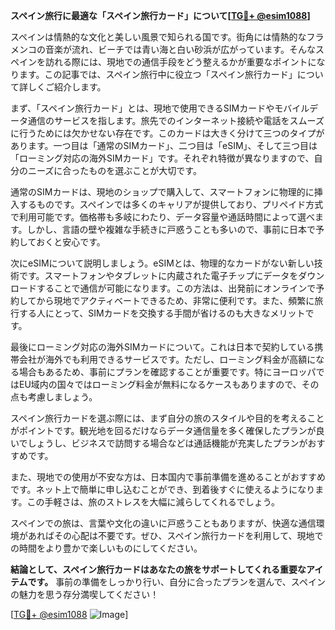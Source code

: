 **スペイン旅行に最適な「スペイン旅行カード」について[[TG💪+ @esim1088](https://t.me/s/esim1088)]**

スペインは情熱的な文化と美しい風景で知られる国です。街角には情熱的なフラメンコの音楽が流れ、ビーチでは青い海と白い砂浜が広がっています。そんなスペインを訪れる際には、現地での通信手段をどう整えるかが重要なポイントになります。この記事では、スペイン旅行中に役立つ「スペイン旅行カード」について詳しくご紹介します。

まず、「スペイン旅行カード」とは、現地で使用できるSIMカードやモバイルデータ通信のサービスを指します。旅先でのインターネット接続や電話をスムーズに行うためには欠かせない存在です。このカードは大きく分けて三つのタイプがあります。一つ目は「通常のSIMカード」、二つ目は「eSIM」、そして三つ目は「ローミング対応の海外SIMカード」です。それぞれ特徴が異なりますので、自分のニーズに合ったものを選ぶことが大切です。

通常のSIMカードは、現地のショップで購入して、スマートフォンに物理的に挿入するものです。スペインでは多くのキャリアが提供しており、プリペイド方式で利用可能です。価格帯も多岐にわたり、データ容量や通話時間によって選べます。しかし、言語の壁や複雑な手続きに戸惑うことも多いので、事前に日本で予約しておくと安心です。

次にeSIMについて説明しましょう。eSIMとは、物理的なカードがない新しい技術です。スマートフォンやタブレットに内蔵された電子チップにデータをダウンロードすることで通信が可能になります。この方法は、出発前にオンラインで予約してから現地でアクティベートできるため、非常に便利です。また、頻繁に旅行する人にとって、SIMカードを交換する手間が省けるのも大きなメリットです。

最後にローミング対応の海外SIMカードについて。これは日本で契約している携帯会社が海外でも利用できるサービスです。ただし、ローミング料金が高額になる場合もあるため、事前にプランを確認することが重要です。特にヨーロッパではEU域内の国々ではローミング料金が無料になるケースもありますので、その点も考慮しましょう。

スペイン旅行カードを選ぶ際には、まず自分の旅のスタイルや目的を考えることがポイントです。観光地を回るだけならデータ通信量を多く確保したプランが良いでしょうし、ビジネスで訪問する場合などは通話機能が充実したプランがおすすめです。

また、現地での使用が不安な方は、日本国内で事前準備を進めることがおすすめです。ネット上で簡単に申し込むことができ、到着後すぐに使えるようになります。この手軽さは、旅のストレスを大幅に減らしてくれるでしょう。

スペインでの旅は、言葉や文化の違いに戸惑うこともありますが、快適な通信環境があればその心配は不要です。ぜひ、スペイン旅行カードを利用して、現地での時間をより豊かで楽しいものにしてください。

**結論として、スペイン旅行カードはあなたの旅をサポートしてくれる重要なアイテムです。** 事前の準備をしっかり行い、自分に合ったプランを選んで、スペインの魅力を思う存分満喫してください！

[[TG💪+ @esim1088](https://t.me/s/esim1088) ![Image](https://i.postimg.cc/Y0z9fWf4/image.png)]